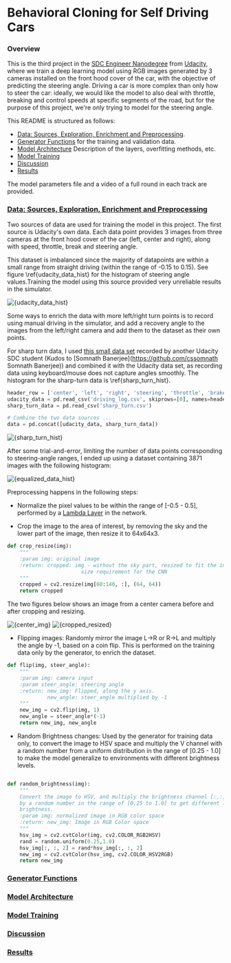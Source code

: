# Behavioral Cloning for Self Driving Cars

### Overview

This is the third project in the [SDC Engineer Nanodegree](https://www.udacity.com/course/self-driving-car-engineer-nanodegree--nd013 "SDC Engineer Nanodegree")  from [Udacity](https://www.udacity.com/ "Udacity"), where we train a deep learning model using RGB images generated by 3 cameras installed on the front hood cover of the car, with the objective of predicting the steering angle. Driving a car is more complex than only how to steer the car: ideally, we would like the model to also deal with throttle, breaking and control speeds at specific segments of the road, but for the purpose of this project, we're only trying to model for the steering angle.

This README is structured as follows: 

* [Data: Sources, Exploration, Enrichment and Preprocessing](#section_0).
* [Generator Functions](#section_1) for the training and validation data.
* [Model Architecture](#section_2) Description of the layers, overfitting methods, etc.
* [Model Training](#section_3)
* [Discussion](#section_4)
* [Results](#section_5)

The model parameters file and a video of a full round in each track are provided.


### [Data: Sources, Exploration, Enrichment and Preprocessing](#section_0)

Two sources of data are used for training the model in this project. The first source is Udacity's own data. Each data point provides 3 images from three cameras at the front hood cover of the car (left, center and right), along with speed, throttle, break and steering angle.

This dataset is imbalanced since the majority of datapoints are within a small range from straight driving (within the range of -0.15 to 0.15). See figure \ref{udacity_data_hist} for the histogram of steering angle values.Training the model using this source provided very unreliable results in the simulator.

![{udacity_data_hist}](figs/udacity_data.png)

Some ways to enrich the data with more left/right turn points is to record using manual driving in the simulator, and add a recovery angle to the images from the left/right camera and add them to the dataset as their own points.

For sharp turn data, I used [this small data set](https://github.com/cssomnath/udacity-sdc/blob/master/carnd-projects/CarND-Behavioral-Cloning/sharp_turn.zip "Sharp Turn data") recorded by another Udacity SDC student (Kudos to [Somnath Banerjee](https://github.com/cssomnath Somnath Banerjee)) and combined it with the Udacity data set, as recording data using keyboard/mouse does not capture angles smoothly. The histogram for the sharp-turn data is \ref{sharp_turn_hist}.



```python
header_row = ['center', 'left', 'right', 'steering', 'throttle', 'brake', 'speed']
udacity_data = pd.read_csv('driving_log.csv', skiprows=[0], names=header_row)
sharp_turn_data = pd.read_csv('sharp_turn.csv')

# Combine the two data sources ...
data = pd.concat([udacity_data, sharp_turn_data])
```

![{sharp_turn_hist}](figs/sharp_turn_data.png)

After some trial-and-error, limiting the number of data points corresponding to steering-angle ranges, I ended up using a dataset containing 3871 images with the following histogram:

![{equalized_data_hist}](figs/equalized_data.png)

Preprocessing happens in the following steps:

* Normalize the pixel values to be within the range of [-0.5 - 0.5], performed by a [Lambda Layer](https://keras.io/layers/core/#lambda "Lambda Layer") in the network.

* Crop the image to the area of interest, by removing the sky and the lower part of the image, then resize it to 64x64x3.

```python
def crop_resize(img):
    """
    :param img: original image
    :return: cropped: img - without the sky part, resized to fit the input
                        size requirement for the CNN
    """
    cropped = cv2.resize(img[60:140, :], (64, 64))
    return cropped

```

The two figures below shows an image from a center camera before and after cropping and resizing.

![{center_img}](figs/center_img.png)
![{cropped_resized}](figs/cropped_resized.png)



* Flipping images: Randomly mirror the image L->R or R->L and multiply the angle by -1, based on a coin flip. This is performed on the training data only by the generator, to enrich the dataset.

```python
def flip(img, steer_angle):
    """
    :param img: camera input
    :param steer_angle: steering angle
    :return: new_img: Flipped, along the y axis.
             new_angle: steer_angle multiplied by -1
    """
    new_img = cv2.flip(img, 1)
    new_angle = steer_angle*(-1)
    return new_img, new_angle
```

* Random Brightness changes: Used by the generator for training data only, to convert the image to HSV space and multiply the V channel with a random number from a uniform distribution in the range of [0.25 - 1.0] to make the model generalize to environments with different brightness levels.

```python

def random_brightness(img):
    """
    Convert the image to HSV, and multiply the brightness channel [:,:,2]
    by a random number in the range of [0.25 to 1.0] to get different levels of
    brightness.
    :param img: normalized image in RGB color space
    :return: new_img: Image in RGB Color space
    """
    hsv_img = cv2.cvtColor(img, cv2.COLOR_RGB2HSV)
    rand = random.uniform(0.25,1.0)
    hsv_img[:, :, 2] = rand*hsv_img[:, :, 2]
    new_img = cv2.cvtColor(hsv_img, cv2.COLOR_HSV2RGB)
    return new_img
```


### [Generator Functions](#section_1)

### [Model Architecture](#section_2)

### [Model Training](#section_3)

### [Discussion](#section_4)

### [Results](#section_5)




